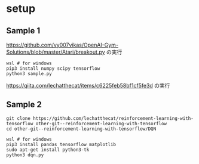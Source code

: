 # setup

## Sample 1

https://github.com/vy007vikas/OpenAI-Gym-Solutions/blob/master/Atari/breakout.py の実行

```shell
wsl # for windows
pip3 install numpy scipy tensorflow
python3 sample.py
```

https://qiita.com/lechatthecat/items/c6225feb58bf1cf5fe3d の実行


## Sample 2

```shell
git clone https://github.com/lechatthecat/reinforcement-learning-with-tensorflow other-git--reinforcement-learning-with-tensorflow
cd other-git--reinforcement-learning-with-tensorflow/DQN

wsl # for windows
pip3 install pandas tensorflow matplotlib
sudo apt-get install python3-tk
python3 dqn.py
```
